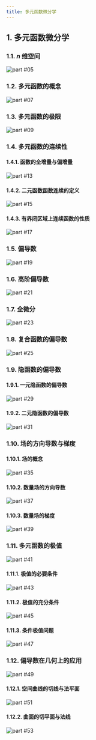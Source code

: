 ```yaml
---
title: 多元函数微分学
---
```


## 1. 多元函数微分学

### 1.1. $n$ 维空间

<picture><source media="(min-width:600px)" srcset="./desktop/page-05.svg"><img src="./mobile/page-05.svg" alt="part #05"></picture>

### 1.2. 多元函数的概念

<picture><source media="(min-width:600px)" srcset="./desktop/page-07.svg"><img src="./mobile/page-07.svg" alt="part #07"></picture>

### 1.3. 多元函数的极限

<picture><source media="(min-width:600px)" srcset="./desktop/page-09.svg"><img src="./mobile/page-09.svg" alt="part #09"></picture>

### 1.4. 多元函数的连续性

#### 1.4.1. 函数的全增量与偏增量

<picture><source media="(min-width:600px)" srcset="./desktop/page-13.svg"><img src="./mobile/page-13.svg" alt="part #13"></picture>

#### 1.4.2. 二元函数函数连续的定义

<picture><source media="(min-width:600px)" srcset="./desktop/page-15.svg"><img src="./mobile/page-15.svg" alt="part #15"></picture>

#### 1.4.3. 有界闭区域上连续函数的性质

<picture><source media="(min-width:600px)" srcset="./desktop/page-17.svg"><img src="./mobile/page-17.svg" alt="part #17"></picture>

### 1.5. 偏导数

<picture><source media="(min-width:600px)" srcset="./desktop/page-19.svg"><img src="./mobile/page-19.svg" alt="part #19"></picture>

### 1.6. 高阶偏导数

<picture><source media="(min-width:600px)" srcset="./desktop/page-21.svg"><img src="./mobile/page-21.svg" alt="part #21"></picture>

### 1.7. 全微分

<picture><source media="(min-width:600px)" srcset="./desktop/page-23.svg"><img src="./mobile/page-23.svg" alt="part #23"></picture>

### 1.8. 复合函数的偏导数

<picture><source media="(min-width:600px)" srcset="./desktop/page-25.svg"><img src="./mobile/page-25.svg" alt="part #25"></picture>

### 1.9. 隐函数的偏导数

#### 1.9.1. 一元隐函数的偏导数

<picture><source media="(min-width:600px)" srcset="./desktop/page-29.svg"><img src="./mobile/page-29.svg" alt="part #29"></picture>

#### 1.9.2. 二元隐函数的偏导数

<picture><source media="(min-width:600px)" srcset="./desktop/page-31.svg"><img src="./mobile/page-31.svg" alt="part #31"></picture>

### 1.10. 场的方向导数与梯度

#### 1.10.1. 场的概念

<picture><source media="(min-width:600px)" srcset="./desktop/page-35.svg"><img src="./mobile/page-35.svg" alt="part #35"></picture>

#### 1.10.2. 数量场的方向导数

<picture><source media="(min-width:600px)" srcset="./desktop/page-37.svg"><img src="./mobile/page-37.svg" alt="part #37"></picture>

#### 1.10.3. 数量场的梯度

<picture><source media="(min-width:600px)" srcset="./desktop/page-39.svg"><img src="./mobile/page-39.svg" alt="part #39"></picture>

### 1.11. 多元函数的极值

<picture><source media="(min-width:600px)" srcset="./desktop/page-41.svg"><img src="./mobile/page-41.svg" alt="part #41"></picture>

#### 1.11.1. 极值的必要条件

<picture><source media="(min-width:600px)" srcset="./desktop/page-43.svg"><img src="./mobile/page-43.svg" alt="part #43"></picture>

#### 1.11.2. 极值的充分条件

<picture><source media="(min-width:600px)" srcset="./desktop/page-45.svg"><img src="./mobile/page-45.svg" alt="part #45"></picture>

#### 1.11.3. 条件极值问题

<picture><source media="(min-width:600px)" srcset="./desktop/page-47.svg"><img src="./mobile/page-47.svg" alt="part #47"></picture>

### 1.12. 偏导数在几何上的应用

<picture><source media="(min-width:600px)" srcset="./desktop/page-49.svg"><img src="./mobile/page-49.svg" alt="part #49"></picture>

#### 1.12.1. 空间曲线的切线与法平面

<picture><source media="(min-width:600px)" srcset="./desktop/page-51.svg"><img src="./mobile/page-51.svg" alt="part #51"></picture>

#### 1.12.2. 曲面的切平面与法线

<picture><source media="(min-width:600px)" srcset="./desktop/page-53.svg"><img src="./mobile/page-53.svg" alt="part #53"></picture>

